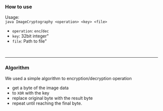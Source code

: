 ### How to use

Usage:
<br/>
`java ImageCryptography <operation> <key> <file>`

- `operation`: `enc`/`dec`
- `key`: 32bit integer"
- `file`: Path to file"

<br/>
<hr/>

### Algorithm

We used a simple algorithm to encryption/decryption operation

- get a byte of the image data
- to `XOR` with the key
- replace original byte with the result byte
- repeat until reaching the final byte.
